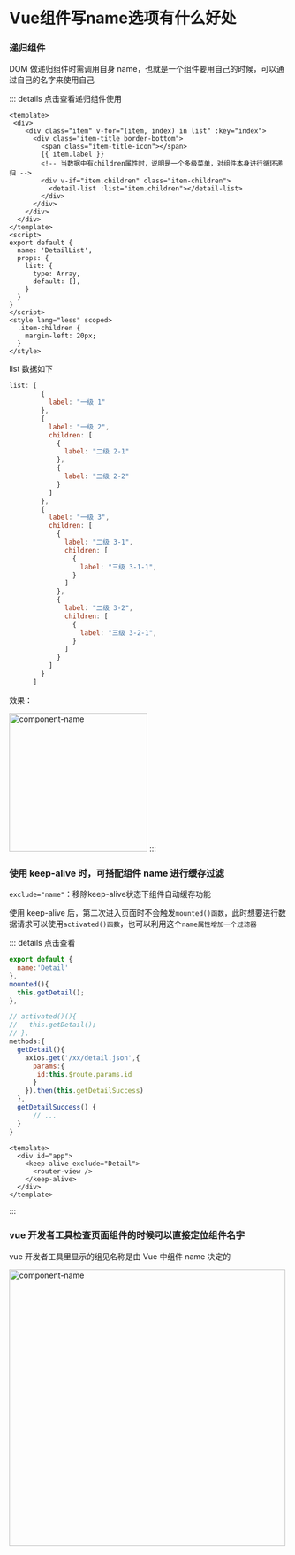 # Vue组件写name选项有什么好处

### 递归组件
DOM 做递归组件时需调用自身 name，也就是一个组件要用自己的时候，可以通过自己的名字来使用自己

::: details 点击查看递归组件使用
```vue
<template>
 <div>
    <div class="item" v-for="(item, index) in list" :key="index">
      <div class="item-title border-bottom">
        <span class="item-title-icon"></span>
        {{ item.label }}
        <!-- 当数据中有children属性时，说明是一个多级菜单，对组件本身进行循环递归 -->
        <div v-if="item.children" class="item-children">
          <detail-list :list="item.children"></detail-list>
        </div>
      </div>
    </div>
  </div>
</template>
<script>
export default {
  name: 'DetailList',
  props: {
    list: {
      type: Array,
      default: [],
    }
  }
}
</script>
<style lang="less" scoped>
  .item-children {
    margin-left: 20px;
  }
</style>
```
list 数据如下
``` js
list: [
        {
          label: "一级 1"
        },
        {
          label: "一级 2",
          children: [
            {
              label: "二级 2-1"
            },
            {
              label: "二级 2-2"
            }
          ]
        },
        {
          label: "一级 3",
          children: [
            {
              label: "二级 3-1",
              children: [
                {
                  label: "三级 3-1-1",
                }
              ]
            },
            {
              label: "二级 3-2",
              children: [
                {
                  label: "三级 3-2-1",
                }
              ]
            }
          ]
        }
      ]
```

效果：

<img :src="$withBase('/assets/dairy-question/component-name.png')" alt="component-name" width="250">
:::


### 使用 keep-alive 时，可搭配组件 name 进行缓存过滤
`exclude="name"`：移除keep-alive状态下组件自动缓存功能

使用 keep-alive 后，第二次进入页面时不会触发`mounted()函数`，此时想要进行数据请求可以使用`activated()函数`，也可以利用这个`name属性增加一个过滤器`

::: details 点击查看
```js
export default {
  name:'Detail'
},
mounted(){
  this.getDetail();
},

// activated()(){
//   this.getDetail();
// },
methods:{
  getDetail(){
    axios.get('/xx/detail.json',{
      params:{
       id:this.$route.params.id
      }
    }).then(this.getDetailSuccess)
  },
  getDetailSuccess() {
      // ...
  }
}
```
``` vue
<template>
  <div id="app">
    <keep-alive exclude="Detail">
      <router-view />
    </keep-alive>
  </div>
</template>
```
:::


###  vue 开发者工具检查页面组件的时候可以直接定位组件名字
vue 开发者工具里显示的组见名称是由 Vue 中组件 name 决定的


<img :src="$withBase('/assets/dairy-question/component-name1.png')" alt="component-name" width="500">